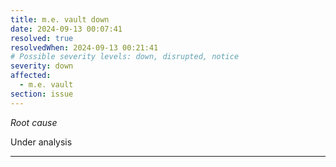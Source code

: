 ```yaml
---
title: m.e. vault down
date: 2024-09-13 00:07:41
resolved: true
resolvedWhen: 2024-09-13 00:21:41
# Possible severity levels: down, disrupted, notice
severity: down
affected:
  - m.e. vault
section: issue
---
```


*Root cause*

Under analysis

---


